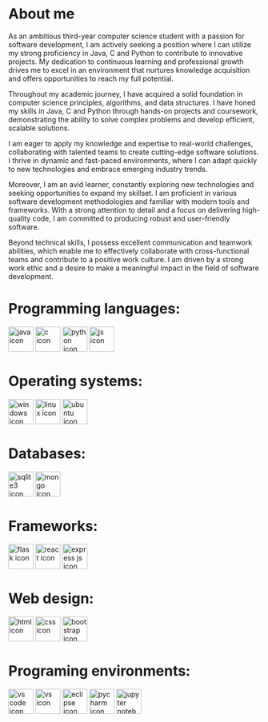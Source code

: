 # About me
As an ambitious third-year computer science student with a passion for software development, I am actively seeking a position where I can utilize my strong proficiency in Java, C and Python to contribute to innovative projects. My dedication to continuous learning and professional growth drives me to excel in an environment that nurtures knowledge acquisition and offers opportunities to reach my full potential.

Throughout my academic journey, I have acquired a solid foundation in computer science principles, algorithms, and data structures. I have honed my skills in Java, C and Python through hands-on projects and coursework, demonstrating the ability to solve complex problems and develop efficient, scalable solutions.

I am eager to apply my knowledge and expertise to real-world challenges, collaborating with talented teams to create cutting-edge software solutions. I thrive in dynamic and fast-paced environments, where I can adapt quickly to new technologies and embrace emerging industry trends.

Moreover, I am an avid learner, constantly exploring new technologies and seeking opportunities to expand my skillset. I am proficient in various software development methodologies and familiar with modern tools and frameworks. With a strong attention to detail and a focus on delivering high-quality code, I am committed to producing robust and user-friendly software.

Beyond technical skills, I possess excellent communication and teamwork abilities, which enable me to effectively collaborate with cross-functional teams and contribute to a positive work culture. I am driven by a strong work ethic and a desire to make a meaningful impact in the field of software development.

# Programming languages:

<img src="https://github.com/DorMor1999/readme/assets/89539078/d7bee084-562e-4a57-bd02-f252a87d02ae" alt="java icon" height="50px" width="50px">
<img src="https://github.com/DorMor1999/readme/assets/89539078/c849e5e8-40cd-4120-a981-610c29d595d9" alt="c icon" height="50px" width="50px">
<img src="https://github.com/DorMor1999/readme/assets/89539078/8c36503b-2b5a-4112-906e-59210c2d87a3" alt="python icon" height="50px" width="50px">
<img src="https://github.com/DorMor1999/readme/assets/89539078/7f044f2f-043e-4078-ba03-a9aa1aa4b975" alt="js icon" height="50px" width="50px">

# Operating systems:

<img src="https://github.com/DorMor1999/readme/assets/89539078/5234cfb7-9f08-4301-afce-18c3e7075573" alt="windows icon" height="50px" width="50px">
<img src="https://github.com/DorMor1999/readme/assets/89539078/e873fb9d-4fb4-4873-97e7-6c6e0ff0c1ad" alt="linux icon" height="50px" width="50px">
<img src="https://github.com/DorMor1999/readme/assets/89539078/e57ba0a2-83f7-47ea-a6d2-a5bdf2075daa" alt="ubuntu icon" height="50px" width="50px">

# Databases:

<img src="https://github.com/DorMor1999/readme/assets/89539078/43077756-c125-44ac-ba15-42844e82e616" alt="sqlite3 icon" height="50px" width="50px">
<img src="https://github.com/DorMor1999/readme/assets/89539078/970dbb16-34df-483e-b9a0-491c3f78260d" alt="mongo icon" height="50px" width="50px">

# Frameworks:

<img src="https://github.com/DorMor1999/readme/assets/89539078/7dbccbf3-0497-4d06-8e65-a5efa4a8b5d5" alt="flask icon" height="50px" width="50px">
<img src="https://github.com/DorMor1999/readme/assets/89539078/b0db6f1e-f05e-4295-9d85-1ed3859145e0" alt="react icon" height="50px" width="50px">
<img src="https://github.com/DorMor1999/readme/assets/89539078/35a66bc8-ce09-47d2-92f2-61a55abb0287" alt="express js icon" height="50px" width="50px">

# Web design:

<img src="https://github.com/DorMor1999/readme/assets/89539078/66e74e57-9daf-4db8-aa90-64ae834ee1b9" alt="html icon" height="50px" width="50px">
<img src="https://github.com/DorMor1999/readme/assets/89539078/ab4ed1ac-79d5-4f5e-8718-434ca1f52cc0" alt="css icon" height="50px" width="50px">
<img src="https://github.com/DorMor1999/readme/assets/89539078/6c160ab1-7d65-43ef-97f5-a0d8c4342c17" alt="bootstrap icon" height="50px" width="50px">

# Programing environments:

<img src="https://github.com/DorMor1999/readme/assets/89539078/bdea201c-38fd-4d28-b7b4-6dc5cd4ab704" alt="vs code icon" height="50px" width="50px">
<img src="https://github.com/DorMor1999/readme/assets/89539078/006869b3-5cdd-4386-8513-d7093d3c0a7b" alt="vs icon" height="50px" width="50px">
<img src="https://github.com/DorMor1999/readme/assets/89539078/b1cc13ee-4f94-4da7-b20f-ce3cc09051ba" alt="eclipse icon" height="50px" width="50px">
<img src="https://github.com/DorMor1999/readme/assets/89539078/28974ac0-5dce-479b-9dd8-2adacdb20c70" alt="pycharm icon" height="50px" width="50px">
<img src="https://github.com/DorMor1999/readme/assets/89539078/be783913-5ce0-4fc7-98d8-679a57ea1ec3" alt="jupyter notebook icon" height="50px" width="50px">

